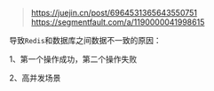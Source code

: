 
> https://juejin.cn/post/6964531365643550751
> https://segmentfault.com/a/1190000041998615

导致`Redis`和数据库之间数据不一致的原因：

1、第一个操作成功，第二个操作失败

2、高并发场景

